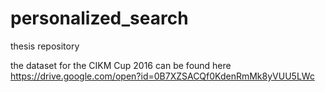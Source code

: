 # personalized_search
thesis repository

the dataset for the CIKM Cup 2016 can be found here https://drive.google.com/open?id=0B7XZSACQf0KdenRmMk8yVUU5LWc
